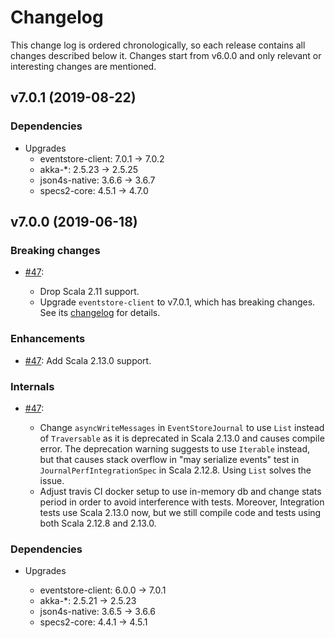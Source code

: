 # Changelog


This change log is ordered chronologically, so each release contains all changes described below
it. Changes start from v6.0.0 and only relevant or interesting changes are mentioned. 

## v7.0.1 (2019-08-22)

### Dependencies

- Upgrades
  * eventstore-client: 7.0.1 -> 7.0.2
  * akka-*: 2.5.23 -> 2.5.25
  * json4s-native: 3.6.6 -> 3.6.7
  * specs2-core: 4.5.1 -> 4.7.0

## v7.0.0 (2019-06-18)

### Breaking changes

* [#47](https://github.com/EventStore/EventStore.Akka.Persistence/pull/47): 

  - Drop Scala 2.11 support.
  - Upgrade `eventstore-client` to v7.0.1, which has breaking changes. See its [changelog](https://github.com/EventStore/EventStore.JVM/blob/master/CHANGELOG.md) for details.


### Enhancements

* [#47](https://github.com/EventStore/EventStore.Akka.Persistence/pull/47): Add Scala 2.13.0 support.

### Internals

* [#47](https://github.com/EventStore/EventStore.Akka.Persistence/pull/47):

  - Change `asyncWriteMessages` in `EventStoreJournal` to use `List` instead of `Traversable` as it is deprecated in Scala 2.13.0 and causes compile error. The deprecation warning suggests to use `Iterable` instead, but that causes stack
overflow in "may serialize events" test in `JournalPerfIntegrationSpec` in Scala 2.12.8. Using `List` solves the issue.
  - Adjust travis CI docker setup to use in-memory db and change stats period in order to avoid interference with tests. Moreover, 
    Integration tests use Scala 2.13.0 now, but we still compile code and tests using both Scala 2.12.8 and 2.13.0.

### Dependencies

- Upgrades

  * eventstore-client: 6.0.0 -> 7.0.1
  * akka-*: 2.5.21 -> 2.5.23
  * json4s-native: 3.6.5 -> 3.6.6
  * specs2-core: 4.4.1 -> 4.5.1
